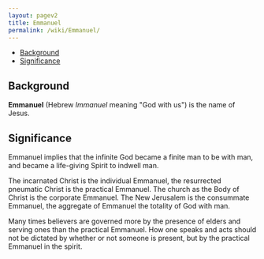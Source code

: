 ```yaml
---
layout: pagev2
title: Emmanuel
permalink: /wiki/Emmanuel/
---
```

- [Background](#background)
- [Significance](#significance)

## Background

**Emmanuel** (Hebrew *Immanuel* meaning "God with us") is the name of Jesus. 

## Significance

Emmanuel implies that the infinite God became a finite man to be with man, and became a life-giving Spirit to indwell man.

The incarnated Christ is the individual Emmanuel, the resurrected pneumatic Christ is the practical Emmanuel. The church as the Body of Christ is the corporate Emmanuel. The New Jerusalem is the consummate Emmanuel, the aggregate of Emmanuel the totality of God with man.

Many times believers are governed more by the presence of elders and serving ones than the practical Emmanuel. How one speaks and acts should not be dictated by whether or not someone is present, but by the practical Emmanuel in the spirit.